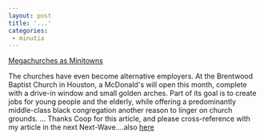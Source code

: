 ```yaml
---
layout: post
title: '...'
categories:
 - minutia
---
```


<a href="http://www.nytimes.com/2002/05/09/garden/09CHUR.html">Megachurches as Minitowns</a> 

The churches have even become alternative employers. At the Brentwood Baptist Church in Houston, a McDonald's will open this month, complete with a drive-in window and small golden arches. Part of its goal is to create jobs for young people and the elderly, while offering a predominantly middle-class black congregation another reason to linger on church grounds.
...
Thanks Coop for this article, and please cross-reference with my article in the next Next-Wave....also <a href="http://dealingwith.blogspot.com/archives/2002_04_01_dealingwith_archive.html#75707473">here</a>

